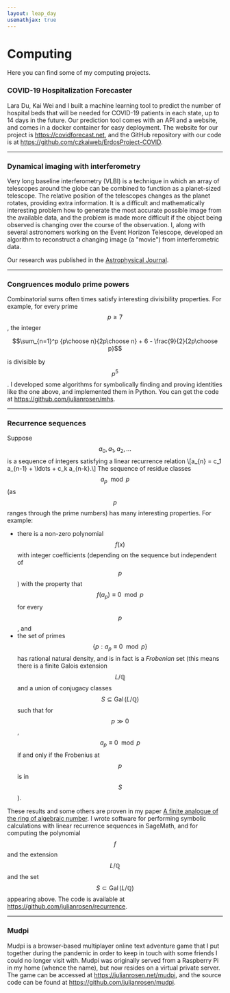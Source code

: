 ```yaml
---
layout: leap_day
usemathjax: true
---
```


# Computing


Here you can find some of my computing projects.



### COVID-19 Hospitalization Forecaster

Lara Du, Kai Wei and I built a machine learning tool to predict the number of hospital beds that
will be needed for COVID-19 patients in each state, up to 14 days in the future. Our prediction tool
comes with an API and a website, and comes in a docker container for easy deployment. The website for our
project is <a href="https://covidforecast.net" target="_blank">https://covidforecast.net</a>, and the GitHub repository with our code is at
<a href="https://github.com/czkaiweb/ErdosProject-COVID" target="_blank">https://github.com/czkaiweb/ErdosProject-COVID</a>.

---
### Dynamical imaging with interferometry

Very long baseline interferometry (VLBI) is a technique in which an array of telescopes around the globe
can be combined to function as a planet-sized telescope. The relative position of the telescopes changes as the planet
rotates, providing extra information. It is a difficult and mathematically interesting problem how to generate the most accurate possible image from the
available data, and the problem is made more difficult if the object being observed is changing over the course of the observation. I, along with several astronomers
working on the Event Horizon Telescope, developed an algorithm
to reconstruct a changing image (a "movie") from interferometric data.

Our research was published in the [Astrophysical Journal](https://doi.org/10.3847/1538-4357/aa97dd).


---
### Congruences modulo prime powers

Combinatorial sums often times satisfy interesting divisibility properties. For example, 
for every prime $$p\geq 7$$, the integer

$$\sum_{n=1}^p {p\choose n}{2p\choose n} + 6 - \frac{9}{2}{2p\choose p}$$

is divisible by $$p^5$$. I developed some algorithms for symbolically finding and proving identities like the
one above, and implemented them in Python. You can get the code at <a href="https://github.com/julianrosen/mhs" target="_blank">https://github.com/julianrosen/mhs</a>.

---
### Recurrence sequences

Suppose $$a_0,a_1,a_2,\ldots$$ is a sequence of integers satisfying a linear recurrence relation \\[a_{n} = c_1 a_{n-1} + \ldots + c_k a_{n-k}.\\]
The sequence of residue classes $$a_p \mod p$$ (as $$p$$ ranges through the prime numbers) has many interesting properties. For example:

- there is a non-zero polynomial $$f(x)$$ with integer coefficients (depending on the sequence but independent of $$p$$) with the property that $$f(a_p)\equiv 0\mod p$$
for every $$p$$, and
- the set of primes $$\{p:a_p\equiv 0\mod p\}$$ has rational natural density, and is in fact is a *Frobenian* set (this means there is a finite Galois extension
$$L/\mathbb{Q}$$ and a union of conjugacy classes $$S\subseteq\operatorname{Gal}(L/\mathbb{Q})$$ such that for $$p\gg0$$, $$a_p\equiv 0\mod p$$ if and only if the Frobenius at $$p$$ is in $$S$$).

These results and some others are proven in my paper [A finite analogue of the ring of algebraic number](pdf/Rosen_2020_A_finite_analogue_of_the_ring_of_algebraic_numbers.pdf).
I wrote software for performing symbolic calculations with linear recurrence sequences in SageMath, and for computing the polynomial $$f$$ and the extension $$L/\mathbb{Q}$$ and the set $$S\subset\operatorname{Gal}(L/\mathbb{Q})$$ appearing above. The code is
available at <a href="https://github.com/julianrosen/recurrence" target="_blank">https://github.com/julianrosen/recurrence</a>.

---
### Mudpi

Mudpi is a browser-based multiplayer online text adventure game that I put together during the pandemic in order to
keep in touch with some friends I could no longer visit with. Mudpi was originally served from a Raspberry Pi in
my home (whence the name), but now resides on a virtual private server. The game can be accessed 
at <a href="https://julianrosen.net/mudpi" target="_blank">https://julianrosen.net/mudpi</a>, and the source code can be found at
<a href="https://github.com/julianrosen/mudpi" target="_blank">https://github.com/julianrosen/mudpi</a>.

